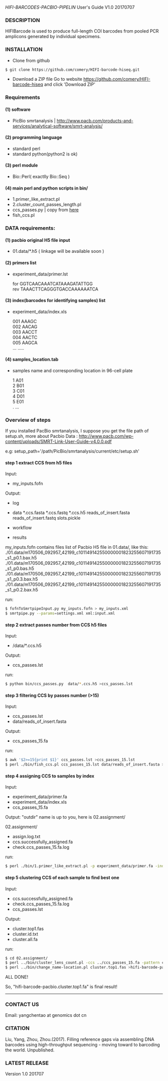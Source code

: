 *HIFI-BARCODES-PACBIO-PIPELIN* User's Guide V1.0 20170707


### DESCRIPTION
HIFIBarcode is used to produce full-length COI barcodes from pooled PCR
amplicons generated by individual specimens.

### INSTALLATION
- Clone from github
```bash
$ git clone https://github.com/comery/HIFI-barcode-hiseq.git
```
- Download a ZIP file
Go to website https://github.com/comery/HIFI-barcode-hiseq and click 'Download ZIP'
### Requirements 
#### (1) software 
- PicBio smrtanalysis | http://www.pacb.com/products-and-services/analytical-software/smrt-analysis/

#### (2) programming language
 - standard perl
 - standard python(python2 is ok)

#### (3) perl module
 - Bio::Perl( exactlly Bio::Seq )

#### (4) main perl and python scripts in bin/
 - 1.primer_like_extract.pl
 - 2.cluster_count_passes_length.pl
 - ccs_passes.py | copy from [here](https://github.com/PacificBiosciences/Bioinformatics-Training/raw/master/scripts/ccs_passes.py)
 - fish_ccs.pl

### DATA requirements:

#### (1) pacbio original H5 file input
 - 01.data/*.h5 ( linkage will be available soon )
#### (2) primers list
 -	experiment_data/primer.lst  
	
	for     GGTCAACAAATCATAAAGATATTGG  
	rev     TAAACTTCAGGGTGACCAAAAAATCA

#### (3) index(barcodes for identifying samples) list
 -  experiment_data/index.xls  
	
	001     AAAGC  
	002     AACAG  
	003     AACCT  
	004     AACTC  
	005     AAGCA  
	...		.....  

#### (4) samples_location.tab
- samples name and corresponding location in 96-cell plate  
	
	1	A01  
	2	B01  
	3	C01  
	4	D01  
	5	E01  
	.	...  

### Overview of steps

If you installed PacBio smrtanalysis, I suppose you get the  file path of setup.sh,
more about Pacbio Data : http://www.pacb.com/wp-content/uploads/SMRT-Link-User-Guide-v4.0.0.pdf

e.g:
	setup_path='/path/PicBio/smrtanalysis/current/etc/setup.sh'

#### step 1 extract CCS from h5 files
Input:
- my_inputs.fofn

Output:
- log
- data
	*.ccs.fasta
	*.ccs.fastq
	*.ccs.h5
	reads_of_insert.fasta
	reads_of_insert.fastq
	slots.pickle

- workflow
- results

my_inputs.fofn contains files list of Pacbio H5 file in 01.data/, like this:
	./01.data/m170506_092957_42199_c101149142550000001823255607191735_s1_p0.1.bax.h5
	./01.data/m170506_092957_42199_c101149142550000001823255607191735_s1_p0.bas.h5
	./01.data/m170506_092957_42199_c101149142550000001823255607191735_s1_p0.3.bax.h5
	./01.data/m170506_092957_42199_c101149142550000001823255607191735_s1_p0.2.bax.h5

run:
```bash
$ fofnToSmrtpipeInput.py my_inputs.fofn > my_inputs.xml
$ smrtpipe.py --params=settings.xml xml:input.xml
```

#### step 2 extract passes number from CCS h5 files
Input:
- /data/*.ccs.h5 

Output:
- ccs_passes.lst

run:
```bash
$ python bin/ccs_passes.py  data/*.ccs.h5 >ccs_passes.lst
```

#### step 3 filtering CCS by passes number (>15)
Input:
- ccs_passes.lst
- data/reads_of_insert.fasta

Output:
- ccs_passes_15.fa

run:
```bash
$ awk '$2>=15{print $1}' ccs_passes.lst >ccs_passes_15.lst
$ perl ./bin/fish_ccs.pl ccs_passes_15.lst data/reads_of_insert.fasta >ccs_passes_15.fa
```
#### step 4 assigning CCS  to samples by index
Input:
- experiment_data/primer.fa
- experiment_data/index.xls
- ccs_passes_15.fa

Output: "outdir" name is up to you, here is 02.assignment/

02.assignment/
- assign.log.txt
- ccs.successfully_assigned.fa
- check.ccs_passes_15.fa.log

run:
```bash
$ perl ./bin/1.primer_like_extract.pl -p experiment_data/primer.fa -index experiment_data/index.xls -fa ccs_passes_15.fa -cm 2 -cg 1 -o outdir
```
#### step 5 clustering CCS of each sample to find best one
Input:
- ccs.successfully_assigned.fa
- check.ccs_passes_15.fa.log
- ccs_passes.lst

Output:
- cluster.top1.fas
- cluster.id.txt
- cluster.all.fa

run:
```bash
$ cd 02.assignment/
$ perl ../bin/cluster_lens_count.pl -ccs ../ccs_passes_15.fa -pattern check.ccs_passes_15.fa.log -passes ccs_passes.lst
$ perl ../bin/change_name-location.pl cluster.top1.fas >hifi-barcode-pacbio.cluster.top1.fa
```

ALL DONE!
	
So, "hifi-barcode-pacbio.cluster.top1.fa" is final result!

-------------------------------------------------------------------------------------------
### CONTACT US

Email:
yangchentao at genomics dot cn

### CITATION
Liu, Yang, Zhou, Zhou.(2017). Filling reference gaps via assembling DNA barcodes using high-throughput sequencing - moving toward to barcoding the world. Unpublished.

### LATEST RELEASE
Version 1.0 201707


